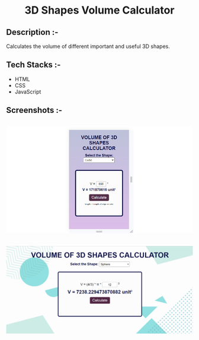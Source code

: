 # <p align="center">3D Shapes Volume Calculator</p>

## Description :-

Calculates the volume of different important and useful 3D shapes.

## Tech Stacks :-

- HTML
- CSS
- JavaScript

## Screenshots :-

![image1](./assets/screenshot1.png)
---
![image2](./assets/screenshot2.PNG)
---
